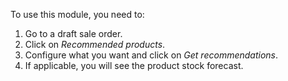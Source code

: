 To use this module, you need to:

1. Go to a draft sale order.
2. Click on *Recommended products*.
3. Configure what you want and click on *Get recommendations*.
4. If applicable, you will see the product stock forecast.
